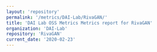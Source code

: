 ```yaml
---
layout: 'repository'
permalink: '/metrics/DAI-Lab/RivaGAN/'
title: 'DAI Lab OSS Metrics Metrics report for RivaGAN'
organization: 'DAI-Lab'
repository: 'RivaGAN'
current_date: '2020-02-23'
---
```


